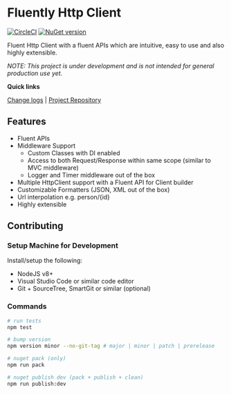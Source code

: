 [projectUri]: https://github.com/sketch7/FluentlyHttpClient
[projectGit]: https://github.com/sketch7/FluentlyHttpClient.git
[changeLog]: ./CHANGELOG.md

# Fluently Http Client
[![CircleCI](https://circleci.com/gh/sketch7/FluentlyHttpClient.svg?style=shield)](https://circleci.com/gh/sketch7/FluentlyHttpClient)
[![NuGet version](https://badge.fury.io/nu/fluentlyhttpclient.svg)](https://badge.fury.io/nu/fluentlyhttpclient)

Fluent Http Client with a fluent APIs which are intuitive, easy to use and also highly extensible.

*NOTE: This project is under development and is not intended for general production use yet.*

**Quick links**

[Change logs][changeLog] | [Project Repository][projectUri]

## Features
 - Fluent APIs
 - Middleware Support
   - Custom Classes with DI enabled
   - Access to both Request/Response within same scope (similar to MVC middleware)
   - Logger and Timer middleware out of the box
 - Multiple HttpClient support with a Fluent API for Client builder
 - Customizable Formatters (JSON, XML out of the box)
 - Url interpolation e.g. person/{id}
 - Highly extensible



## Contributing

### Setup Machine for Development
Install/setup the following:

- NodeJS v8+
- Visual Studio Code or similar code editor
- Git + SourceTree, SmartGit or similar (optional)

 ### Commands

```bash
# run tests
npm test

# bump version
npm version minor --no-git-tag # major | minor | patch | prerelease

# nuget pack (only)
npm run pack

# nuget publish dev (pack + publish + clean)
npm run publish:dev
```
